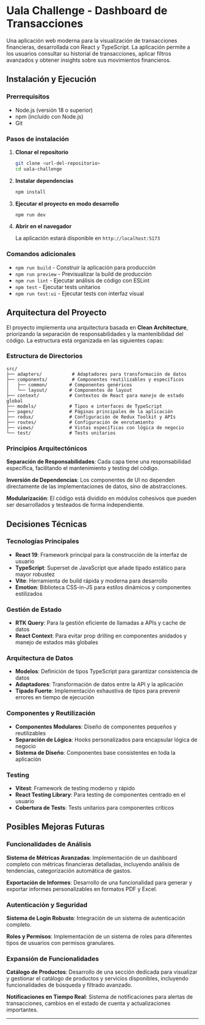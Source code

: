 # Uala Challenge - Dashboard de Transacciones

Una aplicación web moderna para la visualización de transacciones financieras, desarrollada con React y TypeScript. La aplicación permite a los usuarios consultar su historial de transacciones, aplicar filtros avanzados y obtener insights sobre sus movimientos financieros.

## Instalación y Ejecución

### Prerrequisitos

- Node.js (versión 18 o superior)
- npm (incluido con Node.js)
- Git

### Pasos de instalación

1. **Clonar el repositorio**
   ```bash
   git clone <url-del-repositorio>
   cd uala-challenge
   ```

2. **Instalar dependencias**
   ```bash
   npm install
   ```

3. **Ejecutar el proyecto en modo desarrollo**
   ```bash
   npm run dev
   ```

4. **Abrir en el navegador**
   
   La aplicación estará disponible en `http://localhost:5173`

### Comandos adicionales

- `npm run build` - Construir la aplicación para producción
- `npm run preview` - Previsualizar la build de producción
- `npm run lint` - Ejecutar análisis de código con ESLint
- `npm test` - Ejecutar tests unitarios
- `npm run test:ui` - Ejecutar tests con interfaz visual

## Arquitectura del Proyecto

El proyecto implementa una arquitectura basada en **Clean Architecture**, priorizando la separación de responsabilidades y la mantenibilidad del código. La estructura está organizada en las siguientes capas:

### Estructura de Directorios

```
src/
├── adapters/           # Adaptadores para transformación de datos
├── components/         # Componentes reutilizables y específicos
│   ├── common/        # Componentes genéricos
│   └── layout/        # Componentes de layout
├── context/           # Contextos de React para manejo de estado global
├── models/            # Tipos e interfaces de TypeScript
├── pages/             # Páginas principales de la aplicación
├── redux/             # Configuración de Redux Toolkit y APIs
├── routes/            # Configuración de enrutamiento
├── views/             # Vistas específicas con lógica de negocio
└── test/              # Tests unitarios
```

### Principios Arquitectónicos

**Separación de Responsabilidades**: Cada capa tiene una responsabilidad específica, facilitando el mantenimiento y testing del código.

**Inversión de Dependencias**: Los componentes de UI no dependen directamente de las implementaciones de datos, sino de abstracciones.

**Modularización**: El código está dividido en módulos cohesivos que pueden ser desarrollados y testeados de forma independiente.

## Decisiones Técnicas

### Tecnologías Principales

- **React 19**: Framework principal para la construcción de la interfaz de usuario
- **TypeScript**: Superset de JavaScript que añade tipado estático para mayor robustez
- **Vite**: Herramienta de build rápida y moderna para desarrollo
- **Emotion**: Biblioteca CSS-in-JS para estilos dinámicos y componentes estilizados

### Gestión de Estado

- **RTK Query**: Para la gestión eficiente de llamadas a APIs y cache de datos
- **React Context**: Para evitar prop drilling en componentes anidados y manejo de estados más globales

### Arquitectura de Datos

- **Modelos**: Definición de tipos TypeScript para garantizar consistencia de datos
- **Adaptadores**: Transformación de datos entre la API y la aplicación
- **Tipado Fuerte**: Implementación exhaustiva de tipos para prevenir errores en tiempo de ejecución

### Componentes y Reutilización

- **Componentes Modulares**: Diseño de componentes pequeños y reutilizables
- **Separación de Lógica**: Hooks personalizados para encapsular lógica de negocio
- **Sistema de Diseño**: Componentes base consistentes en toda la aplicación

### Testing

- **Vitest**: Framework de testing moderno y rápido
- **React Testing Library**: Para testing de componentes centrado en el usuario
- **Cobertura de Tests**: Tests unitarios para componentes críticos

## Posibles Mejoras Futuras

### Funcionalidades de Análisis

**Sistema de Métricas Avanzadas**: Implementación de un dashboard completo con métricas financieras detalladas, incluyendo análisis de tendencias, categorización automática de gastos.

**Exportación de Informes**: Desarrollo de una funcionalidad para generar y exportar informes personalizables en formatos PDF y Excel.

### Autenticación y Seguridad

**Sistema de Login Robusto**: Integración de un sistema de autenticación completo.

**Roles y Permisos**: Implementación de un sistema de roles para diferentes tipos de usuarios con permisos granulares.

### Expansión de Funcionalidades

**Catálogo de Productos**: Desarrollo de una sección dedicada para visualizar y gestionar el catálogo de productos y servicios disponibles, incluyendo funcionalidades de búsqueda y filtrado avanzado.

**Notificaciones en Tiempo Real**: Sistema de notificaciones para alertas de transacciones, cambios en el estado de cuenta y actualizaciones importantes.

---

